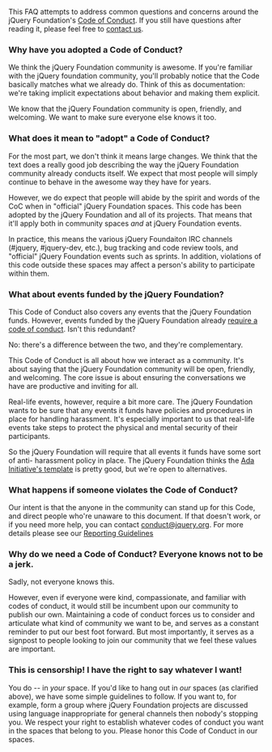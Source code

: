 <script>{
	"title": "jQuery Foundation Code of Conduct - FAQ",
	"pageTemplate": "page-conduct.php"
}</script>

This FAQ attempts to address common questions and concerns around the jQuery Foundation's [Code of Conduct](https://jquery.org/conduct/). If you still have questions after reading it, please feel free to [contact us](mailto:conduct@jquery.org).

### Why have you adopted a Code of Conduct?

We think the jQuery Foundation community is awesome. If you're familiar with the jQuery foundation community, you'll probably notice that the Code basically matches what we already do. Think of this as documentation: we're taking implicit expectations about behavior and making them explicit.

We know that the jQuery Foundation community is open, friendly, and welcoming. We want to make sure everyone else knows it too.

### What does it mean to "adopt" a Code of Conduct?

For the most part, we don't think it means large changes. We think that the text does a really good job describing the way the jQuery Foundation community already conducts itself. We expect that most people will simply continue to behave in the awesome way they have for years.

However, we do expect that people will abide by the spirit and words of the CoC when in "official" jQuery Foundation spaces. This code has been adopted by the jQuery Foundation and all of its projects. That means that it'll apply both in community spaces _and_ at jQuery Foundation events.

In practice, this means the various jQuery Foundaiton IRC channels (#jquery, #jquery-dev, etc.), bug tracking and code review tools, and "official" jQuery Foundation events such as sprints. In addition, violations of this code outside these spaces may affect a person's ability to participate within them.

### What about events funded by the jQuery Foundation?

This Code of Conduct also covers any events that the jQuery Foundation funds. However, events funded by the jQuery Foundation already [require a code of conduct](https://jquery.org/conduct/). Isn't this redundant?

No: there's a difference between the two, and they're complementary.

This Code of Conduct is all about how we interact as a community. It's about saying that the jQuery Foundation community will be open, friendly, and welcoming. The core issue is about ensuring the conversations we have are productive and inviting for all.

Real-life events, however, require a bit more care. The jQuery Foundation wants to be sure that any events it funds have policies and procedures in place for handling harassment. It's especially important to us that real-life events take steps to protect the physical and mental security of their participants.

So the jQuery Foundation will require that all events it funds have some sort of anti- harassment policy in place. The jQuery Foundation thinks the [Ada Initiative's template](http://geekfeminism.wikia.com/wiki/Conference_anti-harassment/Policy) is pretty good, but we're open to alternatives.

### What happens if someone violates the Code of Conduct?

Our intent is that the anyone in the community can stand up for this Code, and direct people who're unaware to this document. If that doesn't work, or if you need more help, you can contact [conduct@jquery.org](mailto:conduct@jquery.org). For more details please see our [Reporting Guidelines](https://jquery.org/conduct/reporting/)

### Why do we need a Code of Conduct? Everyone knows not to be a jerk.

Sadly, not everyone knows this.

However, even if everyone were kind, compassionate, and familiar with codes of conduct, it would still be incumbent upon our community to publish our own. Maintaining a code of conduct forces us to consider and articulate what kind of community we want to be, and serves as a constant reminder to put our best foot forward. But most importantly, it serves as a signpost to people looking to join our community that we feel these values are important.

### This is censorship! I have the right to say whatever I want!

You do -- in _your_ space. If you'd like to hang out in _our_ spaces (as clarified above), we have some simple guidelines to follow. If you want to, for example, form a group where jQuery Foundation projects are discussed using language inappropriate for general channels then nobody's stopping you. We respect your right to establish whatever codes of conduct you want in the spaces that belong to you. Please honor this Code of Conduct in our spaces.
